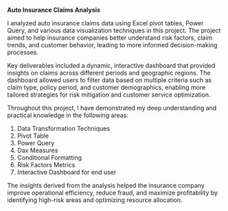 **Auto Insurance Claims Analysis**

I analyzed auto insurance claims data using Excel pivot tables, Power Query, and various data visualization techniques in this project. The project aimed to help insurance companies better understand risk factors, claim trends, and customer behavior, leading to more informed decision-making processes.

Key deliverables included a dynamic, interactive dashboard that provided insights on claims across different periods and geographic regions. The dashboard allowed users to filter data based on multiple criteria such as claim type, policy period, and customer demographics, enabling more tailored strategies for risk mitigation and customer service optimization.

Throughout this project, I have demonstrated my deep understanding and practical knowledge in the following areas:

1. Data Transformation Techniques
2. Pivot Table
3. Power Query
4. Dax Measures
5. Conditional Formatting
6. Risk Factors Metrics
7. Interactive Dashboard for end user

The insights derived from the analysis helped the insurance company improve operational efficiency, reduce fraud, and maximize profitability by identifying high-risk areas and optimizing resource allocation.


